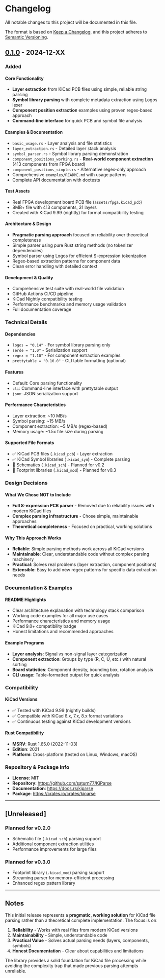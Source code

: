 # Changelog

All notable changes to this project will be documented in this file.

The format is based on [Keep a Changelog](https://keepachangelog.com/en/1.0.0/),
and this project adheres to [Semantic Versioning](https://semver.org/spec/v2.0.0.html).

## [0.1.0] - 2024-12-XX

### Added

#### Core Functionality
- **Layer extraction** from KiCad PCB files using simple, reliable string parsing
- **Symbol library parsing** with complete metadata extraction using Logos lexer
- **Component position extraction** examples using proven regex-based approach
- **Command-line interface** for quick PCB and symbol file analysis

#### Examples & Documentation
- `basic_usage.rs` - Layer analysis and file statistics
- `layer_extraction.rs` - Detailed layer stack analysis  
- `symbol_parser.rs` - Symbol library parsing demonstration
- `component_positions_working.rs` - **Real-world component extraction** (413 components from FPGA board)
- `component_positions_simple.rs` - Alternative regex-only approach
- Comprehensive `examples/README.md` with usage patterns
- Complete API documentation with doctests

#### Test Assets
- Real FPGA development board PCB file (`assets/fpga.kicad_pcb`)
- 8MB+ file with 413 components, 31 layers
- Created with KiCad 9.99 (nightly) for format compatibility testing

#### Architecture & Design
- **Pragmatic parsing approach** focused on reliability over theoretical completeness
- Simple parser using pure Rust string methods (no tokenizer dependencies)
- Symbol parser using Logos for efficient S-expression tokenization
- Regex-based extraction patterns for component data
- Clean error handling with detailed context

#### Development & Quality
- Comprehensive test suite with real-world file validation
- GitHub Actions CI/CD pipeline
- KiCad Nightly compatibility testing
- Performance benchmarks and memory usage validation
- Full documentation coverage

### Technical Details

#### Dependencies
- `logos = "0.14"` - For symbol library parsing only
- `serde = "1.0"` - Serialization support
- `regex = "1.10"` - For component extraction examples
- `prettytable = "0.10.0"` - CLI table formatting (optional)

#### Features
- Default: Core parsing functionality
- `cli`: Command-line interface with prettytable output
- `json`: JSON serialization support

#### Performance Characteristics
- Layer extraction: ~10 MB/s
- Symbol parsing: ~15 MB/s  
- Component extraction: ~5 MB/s (regex-based)
- Memory usage: ~1.5x file size during parsing

#### Supported File Formats
- ✅ KiCad PCB files (`.kicad_pcb`) - Layer extraction
- ✅ KiCad Symbol libraries (`.kicad_sym`) - Complete parsing
- 🚧 Schematics (`.kicad_sch`) - Planned for v0.2
- 🚧 Footprint libraries (`.kicad_mod`) - Planned for v0.3

### Design Decisions

#### What We Chose NOT to Include
- **Full S-expression PCB parser** - Removed due to reliability issues with modern KiCad files
- **Complex parsing infrastructure** - Chose simple, maintainable approaches
- **Theoretical completeness** - Focused on practical, working solutions

#### Why This Approach Works
- **Reliable**: Simple parsing methods work across all KiCad versions
- **Maintainable**: Clear, understandable code without complex parsing machinery
- **Practical**: Solves real problems (layer extraction, component positions) 
- **Extensible**: Easy to add new regex patterns for specific data extraction needs

### Documentation & Examples

#### README Highlights
- Clear architecture explanation with technology stack comparison
- Working code examples for all major use cases
- Performance characteristics and memory usage
- KiCad 9.0+ compatibility badge
- Honest limitations and recommended approaches

#### Example Programs
- **Layer analysis**: Signal vs non-signal layer categorization
- **Component extraction**: Groups by type (R, C, U, etc.) with natural sorting
- **Board statistics**: Component density, bounding box, rotation analysis
- **CLI usage**: Table-formatted output for quick analysis

### Compatibility

#### KiCad Versions
- ✅ Tested with KiCad 9.99 (nightly builds)
- ✅ Compatible with KiCad 6.x, 7.x, 8.x format variations
- ✅ Continuous testing against KiCad development versions

#### Rust Compatibility
- **MSRV**: Rust 1.65.0 (2022-11-03)
- **Edition**: 2021
- **Platform**: Cross-platform (tested on Linux, Windows, macOS)

### Repository & Package Info
- **License**: MIT
- **Repository**: https://github.com/saturn77/KiParse
- **Documentation**: https://docs.rs/kiparse
- **Package**: https://crates.io/crates/kiparse

---

## [Unreleased]

### Planned for v0.2.0
- Schematic file (`.kicad_sch`) parsing support
- Additional component extraction utilities
- Performance improvements for large files

### Planned for v0.3.0
- Footprint library (`.kicad_mod`) parsing support
- Streaming parser for memory-efficient processing
- Enhanced regex pattern library

---

## Notes

This initial release represents a **pragmatic, working solution** for KiCad file parsing rather than a theoretical complete implementation. The focus is on:

1. **Reliability** - Works with real files from modern KiCad versions
2. **Maintainability** - Simple, understandable code
3. **Practical Value** - Solves actual parsing needs (layers, components, symbols)
4. **Honest Documentation** - Clear about capabilities and limitations

The library provides a solid foundation for KiCad file processing while avoiding the complexity trap that made previous parsing attempts unreliable.

[0.1.0]: https://github.com/saturn77/KiParse/releases/tag/v0.1.0